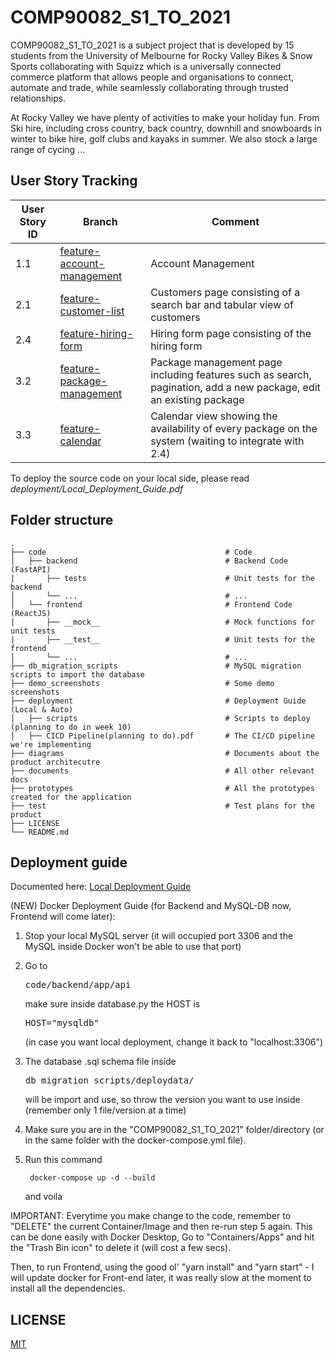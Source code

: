 # COMP90082_S1_TO_2021
COMP90082_S1_TO_2021 is a subject project that is developed by 15 students from the University of Melbourne for Rocky Valley Bikes & Snow Sports collaborating with Squizz which is a universally connected commerce platform that allows people and organisations to connect, automate and trade, while seamlessly collaborating through trusted relationships.

At Rocky Valley we have plenty of activities to make your holiday fun. From Ski hire, including cross country, back country, downhill and snowboards in winter to bike hire, golf clubs and kayaks in summer. We also stock a large range of cycing ...



## User Story Tracking

| User Story ID | Branch | Comment |
|---------------|--------|---------|
| 1.1           |[feature-account-management](https://github.com/ndhngoc91/COMP90082_S1_TO_2021/tree/feature-account)|Account Management|
| 2.1           |[feature-customer-list](https://github.com/ndhngoc91/COMP90082_S1_TO_2021/tree/feature-customer-list)|Customers page consisting of a search bar and tabular view of customers|
| 2.4           |[feature-hiring-form](https://github.com/ndhngoc91/COMP90082_S1_TO_2021/tree/feature-hiring-form)|Hiring form page consisting of the hiring form|
| 3.2           |[feature-package-management](https://github.com/ndhngoc91/COMP90082_S1_TO_2021/tree/feature-package-management)|Package management page including features such as search, pagination, add a new package, edit an existing package         |
| 3.3           |[feature-calendar](https://github.com/ndhngoc91/COMP90082_S1_TO_2021/tree/feature-calendar)|Calendar view showing the availability of every package on the system (waiting to integrate with 2.4)         |

To deploy the source code on your local side, please read *deployment/Local_Deployment_Guide.pdf*


## Folder structure

    .
    ├── code                                        # Code
    │   ├── backend                                 # Backend Code (FastAPI)
    |       ├── tests                               # Unit tests for the backend
    │       └── ...                                 # ...
    │   └── frontend                                # Frontend Code (ReactJS)
    |       ├── __mock__                            # Mock functions for unit tests
    |       ├── __test__                            # Unit tests for the frontend
    │       └── ...                                 # ...
    ├── db_migration_scripts                        # MySQL migration scripts to import the database
    ├── demo_screenshots                            # Some demo screenshots
    ├── deployment                                  # Deployment Guide (Local & Auto)
    │   ├── scripts                                 # Scripts to deploy (planning to do in week 10)
    │   ├── CICD Pipeline(planning to do).pdf       # The CI/CD pipeline we're implementing
    ├── diagrams                                    # Documents about the product architecutre
    ├── documents                                   # All other relevant docs
    ├── prototypes                                  # All the prototypes created for the application
    ├── test                                        # Test plans for the product
    ├── LICENSE
    └── README.md
    
## Deployment guide
  
Documented here: [Local Deployment Guide](https://github.com/ndhngoc91/COMP90082_S1_TO_2021/blob/master/deployment/Local%20Deployment%20Guide.pdf)

(NEW) Docker Deployment Guide (for Backend and MySQL-DB now, Frontend will come later):

1. Stop your local MySQL server (it will occupied port 3306 and the MySQL inside Docker won't be able to use that port)
2. Go to <pre>code/backend/app/api</pre> make sure inside database.py the HOST is <pre>HOST="mysqldb"</pre>
(in case you want local deployment, change it back to "localhost:3306")
3. The database .sql schema file inside <pre>db_migration_scripts/deploydata/</pre> will be import and use, so throw the version you want to use inside (remember only 1 file/version at a time)
4. Make sure you are in the "COMP90082_S1_TO_2021" folder/directory (or in the same folder with the docker-compose.yml file).

5. Run this command

        docker-compose up -d --build
   and voila

IMPORTANT: Everytime you make change to the code, remember to "DELETE" the current Container/Image and then re-run step 5 again. This can be done easily with Docker Desktop, Go to "Containers/Apps" and hit the "Trash Bin icon" to delete it (will cost a few secs).

Then, to run Frontend, using the good ol' "yarn install" and "yarn start" - I will update docker for Front-end later, it was really slow at the moment to install all the dependencies.
## LICENSE
  [MIT](LICENSE)
